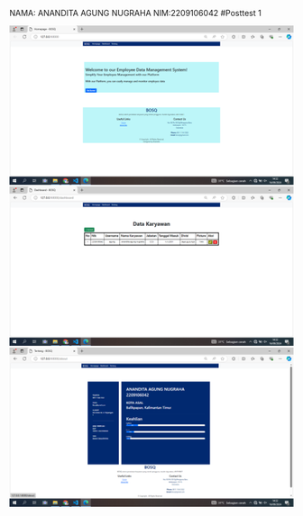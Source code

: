 NAMA: ANANDITA AGUNG NUGRAHA
NIM:2209106042
#Posttest 1

![landing](./tampilan/landing.png)
![dashboard](./tampilan/dashboard.png)
![about](./tampilan/about.png)
